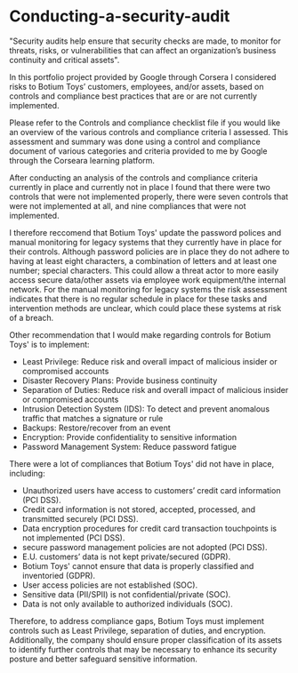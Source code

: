 # Conducting-a-security-audit

"Security audits help ensure that security checks are made, to monitor for threats, risks, or vulnerabilities that can affect an organization’s business continuity and critical assets". 

In this portfolio project provided by Google through Corsera I considered risks to Botium Toys’ customers, employees, and/or assets, based on controls and compliance best practices that are or are not currently implemented.

Please refer to the Controls and compliance checklist file if you would like an overview of the various controls and compliance criteria I assessed. This assessment and summary was done using a control and compliance document of various categories and criteria provided to me by Google through the Corseara learning platform.

After conducting an analysis of the controls and compliance criteria currently in place and currently not in place I found that there were two controls that were not implemented properly, there were seven controls that were not implemented at all, and nine compliances that were not implemented.

I therefore reccomend that Botium Toys' update the password polices and manual monitoring for legacy systems that they currently have in place for their controls. Although password policies are in place they do not adhere to having at least eight
characters, a combination of letters and at least one number; special characters. This could allow a threat
actor to more easily access secure data/other assets via employee work equipment/the internal network. For the manual monitoring for legacy systems the risk assessment indicates that there is no regular schedule in place for these tasks and intervention methods are unclear, which could place these systems at risk of a breach.

Other recommendation that I would make regarding controls for Botium Toys' is to implement: 
- Least Privilege: Reduce risk and overall impact of malicious insider or compromised accounts
- Disaster Recovery Plans: Provide business continuity
- Separation of Duties: Reduce risk and overall impact of malicious insider or compromised accounts
- Intrusion Detection System (IDS): To detect and prevent anomalous traffic that matches a signature or rule
- Backups: Restore/recover from an event
- Encryption: Provide confidentiality to sensitive information
- Password Management System: Reduce password fatigue

There were a lot of compliances that Botium Toys' did not have in place, including:
- Unauthorized users have access to customers’ credit card information (PCI DSS).
- Credit card information is not stored, accepted, processed, and transmitted securely (PCI DSS).
- Data encryption procedures for credit card transaction touchpoints is not implemented (PCI DSS).
- secure password management policies are not adopted (PCI DSS).
- E.U. customers’ data is not kept private/secured (GDPR).
- Botium Toys' cannot ensure that data is properly classified and inventoried (GDPR).
- User access policies are not established (SOC).
- Sensitive data (PII/SPII) is not confidential/private (SOC).
- Data is not only available to authorized individuals (SOC).

Therefore, to address compliance gaps, Botium Toys must implement controls such as Least Privilege, separation of duties, and encryption. Additionally, the company should ensure proper classification of its assets to identify further controls that may be necessary to enhance its security posture and better safeguard sensitive information.



